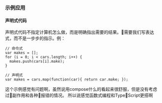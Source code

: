 ### 示例应用

#### 声明式代码
声明式代码不指定计算机怎么做，而是明确指出需要的结果。需要我们写表达式，而不是一步步的指示。例：
````
// 命令式
var makes = [];
for (i = 0; i < cars.length; i++) {
  makes.push(cars[i].make);
}

// 声明式
var makes = cars.map(function(car){ return car.make; });
````
这个示例感觉有问题啊，虽然说用compose什么的看起来很舒服，但是没有考虑过副作用和各种报错的情况。
所以说感觉函数式编程和TypeScript更搭啊

